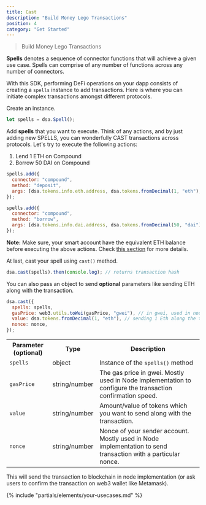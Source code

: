 ```yaml
---
title: Cast
description: "Build Money Lego Transactions"
position: 4
category: "Get Started"
---
```

> Build Money Lego Transactions

**Spells** denotes a sequence of connector functions that will achieve a given use case. Spells can comprise of any number of functions across any number of connectors.

With this SDK, performing DeFi operations on your dapp consists of creating a `spells` instance to add transactions. Here is where you can initiate complex transactions amongst different protocols.

Create an instance.

```javascript
let spells = dsa.Spell();
```

<!-- @vishva -->

Add **spells** that you want to execute. Think of any actions, and by just adding new SPELLS, you can wonderfully CAST transactions across protocols. Let's try to execute the following actions:

1. Lend 1 ETH on Compound
2. Borrow 50 DAI on Compound

```javascript
spells.add({
  connector: "compound",
  method: "deposit",
  args: [dsa.tokens.info.eth.address, dsa.tokens.fromDecimal(1, "eth"), 0, 0],
});

spells.add({
  connector: "compound",
  method: "borrow",
  args: [dsa.tokens.info.dai.address, dsa.tokens.fromDecimal(50, "dai"), 0, 0],
});
```

**Note:** Make sure, your smart account have the equivalent ETH balance before executing the above actions. Check [this section](/get-started/setup#transfer-tokens) for more details.

At last, cast your spell using `cast()` method.

```javascript
dsa.cast(spells).then(console.log); // returns transaction hash
```

You can also pass an object to send **optional** parameters like sending ETH along with the transaction.

```javascript
dsa.cast({
  spells: spells,
  gasPrice: web3.utils.toWei(gasPrice, "gwei"), // in gwei, used in node implementation.
  value: dsa.tokens.fromDecimal(1, "eth"), // sending 1 Eth along the transaction.
  nonce: nonce,
});
```

<table class="table">
  <tr>
    <th>Parameter (optional)</th>
    <th>Type</th> 
    <th>Description</th>
  </tr>
  <tr>
    <td><code>spells</code></td>
    <td>object</td>
    <td>Instance of the <code>spells()</code> method</td>
  </tr>
  <tr>
    <td><code>gasPrice</code></td>
    <td>string/number</td>
    <td>The gas price in gwei. Mostly used in Node implementation to configure the transaction confirmation speed. </td>
  </tr>
  <tr>
    <tr>
    <td><code>value</code></td>
    <td>string/number</td>
    <td>Amount/value of tokens which you want to send along with the transaction.</td>
  <tr>
  <tr>
    <tr>
    <td><code>nonce</code></td>
    <td>string/number</td>
    <td>Nonce of your sender account. Mostly used in Node implementation to send transaction with a particular nonce.</td>
  <tr>
</table>

This will send the transaction to blockchain in node implementation (or ask users to confirm the transaction on web3 wallet like Metamask).

{% include "partials/elements/your-usecases.md" %}
